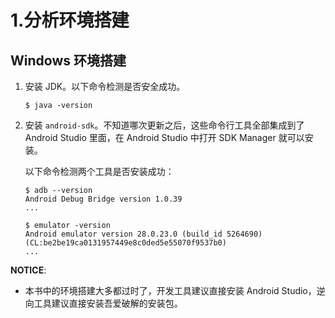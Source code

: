 # 1.分析环境搭建

## Windows 环境搭建

1.  安装 JDK。以下命令检测是否安全成功。

    ```
    $ java -version
    ```
2.  安装 `android-sdk`。不知道哪次更新之后，这些命令行工具全部集成到了 Android Studio 里面，在 Android Studio 中打开 SDK Manager 就可以安装。

    以下命令检测两个工具是否安装成功：

    ```
    $ adb --version
    Android Debug Bridge version 1.0.39
    ...

    $ emulator -version
    Android emulator version 28.0.23.0 (build_id 5264690) (CL:be2be19ca0131957449e8c0ded5e55070f9537b0)
    ...
    ```

**NOTICE**:

* 本书中的环境搭建大多都过时了，开发工具建议直接安装 Android Studio，逆向工具建议直接安装吾爱破解的安装包。
